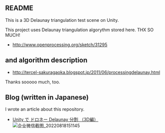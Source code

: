 ## README

This is a 3D Delaunay triangulation test scene on Unity.

This project uses Delaunay triangulation algorythm stored here. THX SO MUCH!

- http://www.openprocessing.org/sketch/31295

## and algorithm description

- http://tercel-sakuragaoka.blogspot.jp/2011/06/processingdelaunay.html

Thanks sooooo much, too.

## Blog (written in Japanese)

I wrote an article about this repository.

- [Unity で ドロネー Delaunay 分割 （3D編）](http://izmiz.hateblo.jp/entry/2014/09/02/205700)![企业微信截图_20220818151145](https://user-images.githubusercontent.com/11438971/185331715-1cbd41b4-78b2-4111-987f-6ee0c2467f1c.png)
